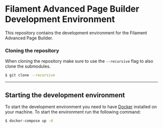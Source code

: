 # Filament Advanced Page Builder Development Environment
This repository contains the development environment for the Filament Advanced Page Builder. 


### Cloning the repository
When cloning the repository make sure to use the `--recursive` flag to also clone the submodules.
```bash
$ git clone --recursive
```
***

## Starting the development environment
To start the development environment you need to have [Docker](https://www.docker.com/) installed on your machine.
To start the environment run the following command:
```bash
$ docker-compose up -d
```



